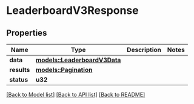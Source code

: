 # LeaderboardV3Response

## Properties

Name | Type | Description | Notes
------------ | ------------- | ------------- | -------------
**data** | [**models::LeaderboardV3Data**](LeaderboardV3Data.md) |  | 
**results** | [**models::Pagination**](Pagination.md) |  | 
**status** | **u32** |  | 

[[Back to Model list]](../README.md#documentation-for-models) [[Back to API list]](../README.md#documentation-for-api-endpoints) [[Back to README]](../README.md)


